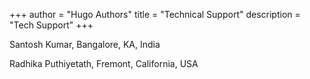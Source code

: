 +++
author = "Hugo Authors"
title = "Technical Support"
description = "Tech Support"
+++

Santosh Kumar, Bangalore, KA, India

Radhika Puthiyetath, Fremont, California, USA
